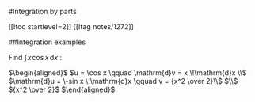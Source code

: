 #Integration by parts

[[!toc startlevel=2]]
[[!tag notes/1272]]

##Integration examples

Find
$\int \! x \! \cos x \, \mathrm{d} x$
:

$\begin{aligned}$
$u = \cos x \qquad \mathrm{d}v = x \!\mathrm{d}x \\$
$\mathrm{d}u = \-sin x \!\mathrm{d}x \qquad v = {x^2 \over 2}\\$
$\\$
${x^2 \over 2}$
$\end{aligned}$
